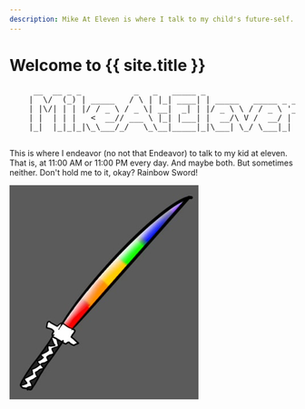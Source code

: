 ```yaml
---
description: Mike At Eleven is where I talk to my child's future-self.
---
```

# Welcome to {{ site.title }}
<pre>
     __  __ _ _           _   _   _____ _                                           
    |  \/  (_) | _____   / \ | |_| ____| | _____   _____ _ __    ___ ___  _ __ ___  
    | |\/| | | |/ / _ \ / _ \| __|  _| | |/ _ \ \ / / _ \ '_ \  / __/ _ \| '_ ` _ \ 
    | |  | | |   <  __// ___ \ |_| |___| |  __/\ V /  __/ | | || (_| (_) | | | | | |
    |_|  |_|_|_|\_\___/_/   \_\__|_____|_|\___| \_/ \___|_| |_(_)___\___/|_| |_| |_|
                                                                                    
</pre>                                           

This is where I endeavor (no not that Endeavor) to talk to my kid at eleven.
That is, at 11:00 AM or 11:00 PM every day. And maybe both. But sometimes
neither. Don't hold me to it, okay? Rainbow Sword!

![Rainbow Sword](/assets/images/rainbow-sword.jpg)
